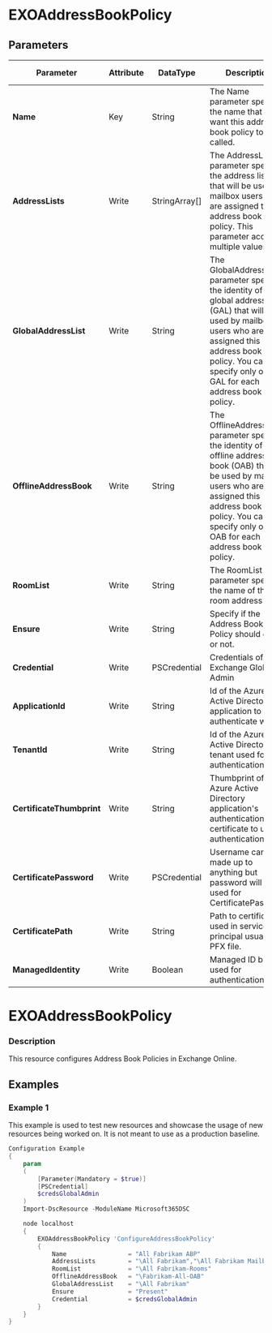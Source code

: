 ﻿# EXOAddressBookPolicy

## Parameters

| Parameter | Attribute | DataType | Description | Allowed Values |
| --- | --- | --- | --- | --- |
| **Name** | Key | String | The Name parameter specifies the name that you want this address book policy to be called. ||
| **AddressLists** | Write | StringArray[] | The AddressLists parameter specifies the address lists that will be used by mailbox users who are assigned this address book policy. This parameter accepts multiple values. ||
| **GlobalAddressList** | Write | String | The GlobalAddressList parameter specifies the identity of the global address list (GAL) that will be used by mailbox users who are assigned this address book policy. You can specify only one GAL for each address book policy. ||
| **OfflineAddressBook** | Write | String | The OfflineAddressBook parameter specifies the identity of the offline address book (OAB) that will be used by mailbox users who are assigned this address book policy. You can specify only one OAB for each address book policy. ||
| **RoomList** | Write | String | The RoomList parameter specifies the name of the room address list. ||
| **Ensure** | Write | String | Specify if the Address Book Policy should exist or not. |Present, Absent|
| **Credential** | Write | PSCredential | Credentials of the Exchange Global Admin ||
| **ApplicationId** | Write | String | Id of the Azure Active Directory application to authenticate with. ||
| **TenantId** | Write | String | Id of the Azure Active Directory tenant used for authentication. ||
| **CertificateThumbprint** | Write | String | Thumbprint of the Azure Active Directory application's authentication certificate to use for authentication. ||
| **CertificatePassword** | Write | PSCredential | Username can be made up to anything but password will be used for CertificatePassword ||
| **CertificatePath** | Write | String | Path to certificate used in service principal usually a PFX file. ||
| **ManagedIdentity** | Write | Boolean | Managed ID being used for authentication. ||

# EXOAddressBookPolicy

### Description

This resource configures Address Book Policies in Exchange Online.

## Examples

### Example 1

This example is used to test new resources and showcase the usage of new resources being worked on.
It is not meant to use as a production baseline.

```powershell
Configuration Example
{
    param
    (
        [Parameter(Mandatory = $true)]
        [PSCredential]
        $credsGlobalAdmin
    )
    Import-DscResource -ModuleName Microsoft365DSC

    node localhost
    {
        EXOAddressBookPolicy 'ConfigureAddressBookPolicy'
        {
            Name                 = "All Fabrikam ABP"
            AddressLists         = "\All Fabrikam","\All Fabrikam Mailboxes","\All Fabrikam DLs","\All Fabrikam Contacts"
            RoomList             = "\All Fabrikam-Rooms"
            OfflineAddressBook   = "\Fabrikam-All-OAB"
            GlobalAddressList    = "\All Fabrikam"
            Ensure               = "Present"
            Credential           = $credsGlobalAdmin
        }
    }
}
```

